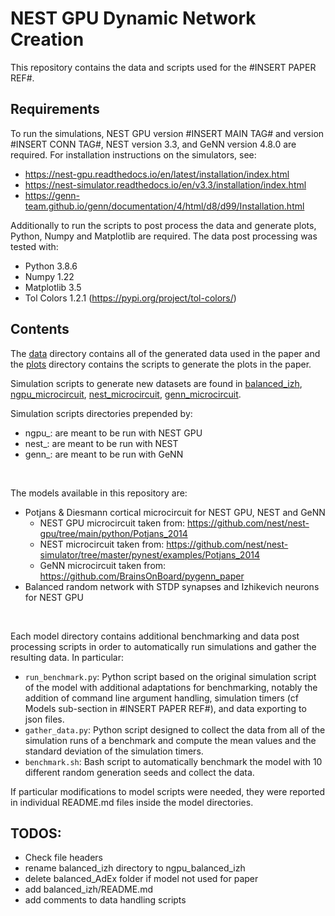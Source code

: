 # NEST GPU Dynamic Network Creation

This repository contains the data and scripts used for the #INSERT PAPER REF#.

## Requirements
To run the simulations, NEST GPU version #INSERT MAIN TAG# and version #INSERT CONN TAG#, NEST version 3.3, and GeNN version 4.8.0 are required.
For installation instructions on the simulators, see:
 - https://nest-gpu.readthedocs.io/en/latest/installation/index.html
 - https://nest-simulator.readthedocs.io/en/v3.3/installation/index.html
 - https://genn-team.github.io/genn/documentation/4/html/d8/d99/Installation.html

Additionally to run the scripts to post process the data and generate plots, Python, Numpy and Matplotlib are required.
The data post processing was tested with:
 * Python 3.8.6
 * Numpy 1.22
 * Matplotlib 3.5
 * Tol Colors 1.2.1 (https://pypi.org/project/tol-colors/)

## Contents
The [data](data/) directory contains all of the generated data used in the paper and the [plots](plots/) directory contains the scripts to generate the plots in the paper.

Simulation scripts to generate new datasets are found in [balanced_izh](balanced_izh/), [ngpu_microcircuit](ngpu_microcircuit/), [nest_microcircuit](nest_microcircuit/), [genn_microcircuit](genn_microcirctui/).

Simulation scripts directories prepended by:
 - ngpu_: are meant to be run with NEST GPU
 - nest_: are meant to be run with NEST
 - genn_: are meant to be run with GeNN

 <br>

 The models available in this repository are:
  - Potjans & Diesmann cortical microcircuit for NEST GPU, NEST and GeNN
    - NEST GPU microcircuit taken from: https://github.com/nest/nest-gpu/tree/main/python/Potjans_2014
    - NEST microcircuit taken from: https://github.com/nest/nest-simulator/tree/master/pynest/examples/Potjans_2014
    - GeNN microcircuit taken from: https://github.com/BrainsOnBoard/pygenn_paper
  - Balanced random network with STDP synapses and Izhikevich neurons for NEST GPU

<br>

Each model directory contains additional benchmarking and data post processing scripts in order to automatically run simulations and gather the resulting data.
In particular:
 - ```run_benchmark.py```: Python script based on the original simulation script of the model with additional adaptations for benchmarking, notably the addition of command line argument handling, simulation timers (cf Models sub-section in #INSERT PAPER REF#), and data exporting to json files.
 - ```gather_data.py```: Python script designed to collect the data from all of the simulation runs of a benchmark and compute the mean values and the standard deviation of the simulation timers.
 - ```benchmark.sh```: Bash script to automatically benchmark the model with 10 different random generation seeds and collect the data.

If particular modifications to model scripts were needed, they were reported in individual README.md files inside the model directories.


## TODOS:

 - Check file headers
 - rename balanced_izh directory to ngpu_balanced_izh
 - delete balanced_AdEx folder if model not used for paper
 - add balanced_izh/README.md
 - add comments to data handling scripts
 